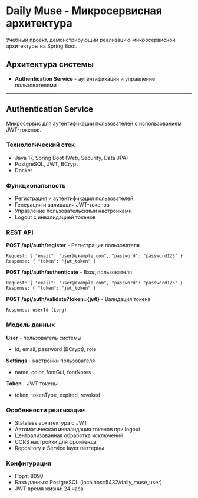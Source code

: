 # Daily Muse - Микросервисная архитектура

Учебный проект, демонстрирующий реализацию микросервисной архитектуры на Spring Boot.

## Архитектура системы

- **Authentication Service** - аутентификация и управление пользователями

---

## Authentication Service

Микросервис для аутентификации пользователей с использованием JWT-токенов.

### Технологический стек
- Java 17, Spring Boot (Web, Security, Data JPA)
- PostgreSQL, JWT, BCrypt
- Docker

### Функциональность
- Регистрация и аутентификация пользователей
- Генерация и валидация JWT-токенов
- Управление пользовательскими настройками
- Logout с инвалидацией токенов

### REST API

**POST /api/auth/register** - Регистрация пользователя
```
Request: { "email": "user@example.com", "password": "password123" }
Response: { "token": "jwt_token" }
```

**POST /api/auth/authenticate** - Вход пользователя
```
Request: { "email": "user@example.com", "password": "password123" }
Response: { "token": "jwt_token" }
```

**POST /api/auth/validate?token={jwt}** - Валидация токена
```
Response: userId (Long)
```

### Модель данных

**User** - пользователь системы
- id, email, password (BCrypt), role

**Settings** - настройки пользователя
- name, color, fontGui, fontNotes

**Token** - JWT токены
- token, tokenType, expired, revoked

### Особенности реализации

- Stateless архитектура с JWT
- Автоматическая инвалидация токенов при logout
- Централизованная обработка исключений
- CORS настройки для фронтенда
- Repository и Service layer паттерны

### Конфигурация
- Порт: 8090
- База данных: PostgreSQL (localhost:5432/daily_muse_user)
- JWT время жизни: 24 часа
